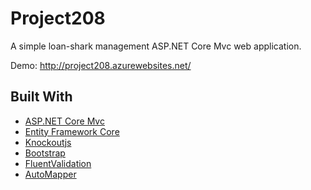 # Project208
A simple loan-shark management ASP.NET Core Mvc web application.

Demo: http://project208.azurewebsites.net/

## Built With
* [ASP.NET Core Mvc](https://github.com/aspnet/Mvc)
* [Entity Framework Core](https://github.com/aspnet/EntityFrameworkCore)
* [Knockoutjs](https://github.com/knockout/knockout)
* [Bootstrap](https://github.com/twbs/bootstrap)
* [FluentValidation](https://github.com/JeremySkinner/FluentValidation)
* [AutoMapper](https://github.com/AutoMapper/AutoMapper)

